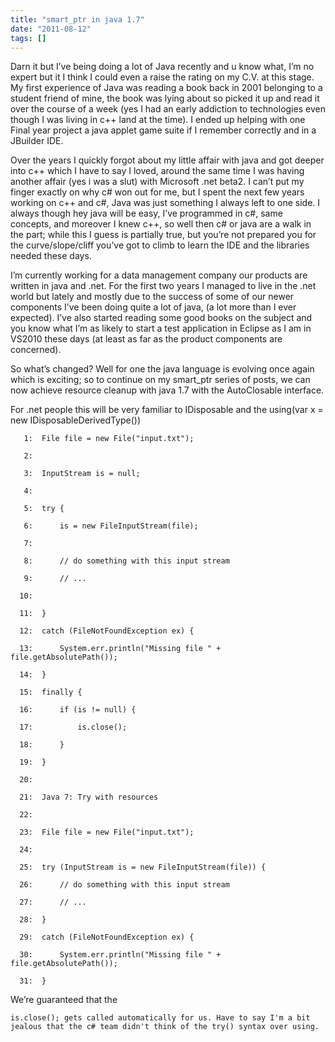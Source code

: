 ```yaml
---
title: "smart_ptr in java 1.7"
date: "2011-08-12"
tags: []
---
```


Darn it but I’ve being doing a lot of Java recently and u know what, I’m no expert but it I think I could even a raise the rating on my C.V. at this stage. My first experience of Java was reading a book back in 2001 belonging to a student friend of mine, the book was lying about so picked it up and read it over the course of a week (yes I had an early addiction to technologies even though I was living in c++ land at the time). I ended up helping with one Final year project a java applet game suite if I remember correctly and in a JBuilder IDE.

Over the years I quickly forgot about my little affair with java and got deeper into c++ which I have to say I loved, around the same time I was having another affair (yes i was a slut) with Microsoft .net beta2. I can’t put my finger exactly on why c# won out for me, but I spent the next few years working on c++ and c#, Java was just something I always left to one side. I always though hey java will be easy, I’ve programmed in c#, same concepts, and moreover I knew c++, so well then c# or java are a walk in the part; while this I guess is partially true, but you’re not prepared you for the curve/slope/cliff you’ve got to climb to learn the IDE and the libraries needed these days.

I’m currently working for a data management company our products are written in java and .net. For the first two years I managed to live in the .net world but lately and mostly due to the success of some of our newer components I’ve been doing quite a lot of java, (a lot more than I ever expected). I’ve also started reading some good books on the subject and you know what I’m as likely to start a test application in Eclipse as I am in VS2010 these days (at least as far as the product components are concerned).

So what’s changed? Well for one the java language is evolving once again which is exciting; so to continue on my smart_ptr series of posts, we can now achieve resource cleanup with java 1.7 with the AutoClosable interface.

For .net people this will be very familiar to IDisposable and the using(var x = new IDisposableDerivedType())

       1:  File file = new File("input.txt");

       2:   

       3:  InputStream is = null;

       4:   

       5:  try {

       6:      is = new FileInputStream(file);

       7:   

       8:      // do something with this input stream

       9:      // ...

      10:   

      11:  }

      12:  catch (FileNotFoundException ex) {

      13:      System.err.println("Missing file " + file.getAbsolutePath());

      14:  }

      15:  finally {

      16:      if (is != null) {

      17:          is.close();

      18:      }

      19:  }

      20:   

      21:  Java 7: Try with resources

      22:   

      23:  File file = new File("input.txt");

      24:   

      25:  try (InputStream is = new FileInputStream(file)) {

      26:      // do something with this input stream

      27:      // ...

      28:  }

      29:  catch (FileNotFoundException ex) {

      30:      System.err.println("Missing file " + file.getAbsolutePath());

      31:  }

We’re guaranteed that the

    is.close(); gets called automatically for us. Have to say I'm a bit jealous that the c# team didn't think of the try() syntax over using.

